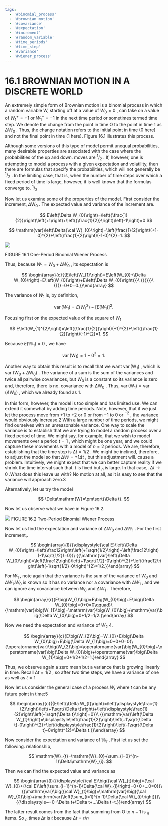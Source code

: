 ```yaml
---
tags:
  - '#binomial_process'
  - '#brownian_motion'
  - '#covariance'
  - '#expectation'
  - '#increment'
  - '#random_variable'
  - '#time_periods'
  - '#time_step'
  - '#variance'
  - '#wiener_process'
---
```

# 16.1 BROWNIAN MOTION IN A DISCRETE WORLD

An extremely simple form of Brownian motion is a binomial process in which a random variable W, starting off at a value of $W_{0}=0$ , can take on a value of $W_{1}^{+}=+1$ or $W_{1}^{-}=-1$ in the next time period or sometimes termed time step. We denote the change from the point in time O to the point in time 1 as $\Delta\mathbb{W}_{0}$ . Thus, the change notation refers to the initial point in time (0 here) and not the final point in time (1 here). Figure 16.1 illustrates this process.

Although some versions of this type of model permit unequal probabilities, many desirable properties are associated with the case where the probabilities of the up and down. moves are $^1/_{2}$ . If, however, one is attempting to model a process with a given expectation and volatility, then there are formulas that specify the probabilities, which will not generally be $^1/_{2}$ . In the limiting case, that is, when the number of time steps over which a fixed period of time is large, however, it is well known that the formulas converge to. $^1/_{2}$

Now let us examine some of the properties of the model. First consider the increment, $\Delta\mathrm{W_{0}}$ . The expected value and variance of the increment are.

$$
E\left(\Delta W_{0}\right)=\left({\frac{1}{2}}\right)\left(+1\right)+\left({\frac{1}{2}}\right)\left(-1\right)=0
$$

$$
\mathrm{var}\left(\Delta{\cal W}_{0}\right)=\left(\frac{1}{2}\right)(+1-0)^{2}+\left(\frac{1}{2}\right)(-1-0)^{2}=1.
$$

![](images/04c5dc09cec1db7728af4b2815ac37b28866d75bc2974125a768a2cbd383b460.jpg)

FIGURE 16.1 One-Period Binomial Wiener Process

Thus, because $W_{1}=W_{0}+\Delta W_{0}$ , its expectation is

$$
\begin{array}{c}{{E\left(W_{1}\right)=E\left(W_{0}+\Delta W_{0}\right)=E\left(W_{0}\right)+E\left(\Delta W_{0}\right)}}\ {{{}}}\ {{{}=0+0=0.}}\end{array}
$$

The variance of $W_{1}$ is, by definition,

$$
\operatorname{var}\left(W_{1}\right)=E\left(W_{1}^{2}\right)-\left[E\left(W_{1}\right)\right]^{2}.
$$

Focusing first on the expected value of the square of $W_{1}$

$$
E\left(W_{1}^{2}\right)=\left({\frac{1}{2}}\right)(+1)^{2}+\left({\frac{1}{2}}\right)(-1)^{2}=1.
$$

Because $E\big(\mathbb{W}_{1}\big)=0$ , we have

$$
\operatorname{var}\left(\mathrm{W}_{1}\right)=1-0^{2}=1.
$$

Another way to obtain this result is to recall that we want $\operatorname{var}\bigl(\mathrm{W}_{1}\bigr)$ , which is var $\left(\mathrm{W}_{0}+\Delta\mathrm{W}_{0}\right)$ . The variance of a sum is the sum of the variances and twice all pairwise covariances, but $W_{0}$ is a constant so its variance is zero and, therefore, there is no. covariance with $\Delta\mathrm{W_{0}}$ . Thus, $\operatorname{var}\left(\mathrm{W}_{1}\right)=\operatorname{var}\left(\Delta\mathrm{W}_{0}\right)$ , which we already found as 1.

In this form, however, the model is too simple and has limited use. We can extend it somewhat by adding time periods. Note, however, that if we just let the process move from $+1$ to $+2$ or 0 or from $-1$ to 0 or $^{-2}$ , the variance would obviously increase.2 With a large number of time periods, we might find ourselves with an unreasonable variance. One way to scale the variance is to establish that we are trying to model a random process over a fixed period of time. We might say, for example, that we wish to model movements over a period $t=1$ , which might be one year, and we could capture these movements with a model of $n=2$ periods. We are, therefore, establishing that the time step is $\Delta t=1/2$ . We might be inclined, therefore, to adjust the model so that $\Delta\mathbb{W}=\pm1\Delta t$ , but this adjustment will. cause a problem. Intuitively, we might expect that we can better capture reality if we shrink the time interval such that. $t$ is fixed but $_n$ is large. In that case,. $\Delta t\to0$ .What does this leave us with? No motion at all, as it is easy to see that the variance will approach zero.3

Alternatively, let us try the model

$$
\Delta\mathrm{W}=\pm\sqrt{\Delta t}.
$$

Now let us observe what we have in Figure 16.2.

![](images/cedbb52839366b8d117b51e55ce29e14497eef40f7b3e24e2c46c92391d93175.jpg)
FIGURE 16.2 Two-Period Binomial Wiener Process

Now let us find the expectation and variance of $\Delta\mathbb{W}_{0}$ and $\Delta\mathbb{W}_{1}$ . For the first increment,.

$$
\begin{array}{l}{{\displaystyle{\cal E}\left(\Delta W_{0}\right)=\left(\frac12\right)\left(+1\sqrt{1/2}\right)+\left(\frac12\right)(-1\sqrt{1/2})=0}}\ {{\mathrm{var}\left(\Delta W_{0}\right)=\left(\frac12\right)\left(+1\sqrt{1/2}-0\right)^{2}+\left(\frac12\right)\left(-1\sqrt{1/2}-0\right)^{2}=1/2.}}\end{array}
$$

For $W_{1}$ , note again that the variance is the sum of the variance of $W_{0}$ and $\Delta W_{1}.W_{0}$ is known so it has no variance nor a covariance with $\Delta W_{1}$ , and we can ignore any covariance between $W_{0}$ and $\Delta\mathbb{W}_{1}$ . Therefore,

$$
\begin{array}{r}{E\big(W_{1}\big)=E\big(W_{0}\big)+E\big(\Delta W_{0}\big)=0+0=0\qquad}\ {\mathrm{var}\big(W_{1}\big)=\mathrm{var}\big(W_{0}\big)+\mathrm{var}\big(\Delta W_{0}\big)=0+1/2=1/2.}\end{array}
$$

Now we need the expectation and variance of $W_{2}$ 4.

$$
\begin{array}{c}{E\big(W_{2}\big)=W_{0}+E\big(\Delta W_{0}\big)+E\big(\Delta W_{1}\big)=0+0+0=0}\ {\operatorname{var}\big(W_{2}\big)=\operatorname{var}\big(W_{0}\big)+\operatorname{var}\big(\Delta W_{0}\big)+\operatorname{var}\big(\Delta W_{1}\big)=0+1/2+1/2=1.}\end{array}
$$

Thus, we observe again a zero mean but a variance that is growing linearly in time. Recall $\Delta t=1/2$ , so after two time steps, we have a variance of one as well as $t=1$

Now let us consider the general case of a process $\mathbf{}W_{t}$ where $t$ can be any future point in time:5

$$
\begin{array}{c}{{E\left(\Delta W_{t}\right)=\left(\displaystyle\frac{1}{2}\right)\left(+1\sqrt{\Delta t}\right)+\left(\displaystyle\frac{1}{2}\right)\left(-1\sqrt{\Delta t}\right)=0}}\ {{\mathrm{var}\left(\Delta W_{t}\right)=\displaystyle\left(\frac{1}{2}\right)\left(+1\sqrt{\Delta t}-0\right)^{2}+\left(\displaystyle\frac{1}{2}\right)\left(-1\sqrt{\Delta t}-0\right)^{2}=\Delta t.}}\end{array}
$$

Now consider the expectation and variance of $\mathbb{W}_{t}$ . First let us set the following. relationship,

$$
\mathrm{W}_{t}=\mathrm{W}_{0}+\sum_{i=0}^{n-1}\Delta\mathrm{W}_{i}.
$$

Then we can find the expected value and variance as

$$
\begin{array}{l}{{\displaystyle{\cal E}\big({\cal W}_{t}\big)={\cal W}_{0}+{\cal E}\left(\sum_{i=1}^{n-1}\Delta{\cal W}_{i}\right)=0+0+...0=0}}\ {{\mathrm{var}\big({\cal W}_{t}\big)=\mathrm{var}\big({\cal W}_{0}\big)+\mathrm{var}\left(\sum_{i=1}^{n-1}\Delta{\cal W}_{i}\right)}}\ {{\displaystyle~=0+\Delta t+\Delta t+...\Delta t=t.}}\end{array}
$$

The latter result comes from the fact that summing from O to $n-1$ is $_n$ items. So $_n$ times $\Delta t$ is $t$ because $\Delta t=t/n$
